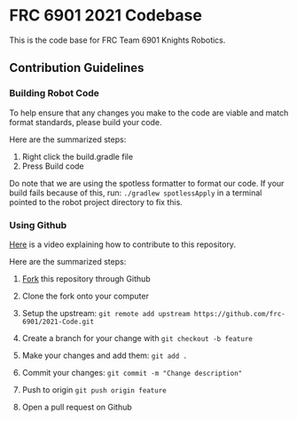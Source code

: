# FRC 6901 2021 Codebase

This is the code base for FRC Team 6901 Knights Robotics.

## Contribution Guidelines

### Building Robot Code

To help ensure that any changes you make to the code are viable and match format standards, please build your code.

Here are the summarized steps:
1. Right click the build.gradle file
2. Press Build code

Do note that we are using the spotless formatter to format our code. If your build fails because of this, run: `./gradlew spotlessApply` in a terminal pointed to the robot project directory to fix this.

### Using Github

[Here](https://youtu.be/VHbUQaJ2TIo) is a video explaining how to contribute to this repository.

Here are the summarized steps:
1. [Fork](https://github.com/frc-6901/2021-Code/fork) this repository through Github

2. Clone the fork onto your computer

3. Setup the upstream: `git remote add upstream https://github.com/frc-6901/2021-Code.git`

4. Create a branch for your change with `git checkout -b feature`

5. Make your changes and add them: `git add .`

6. Commit your changes: `git commit -m "Change description"`

7. Push to origin `git push origin feature`

8. Open a pull request on Github